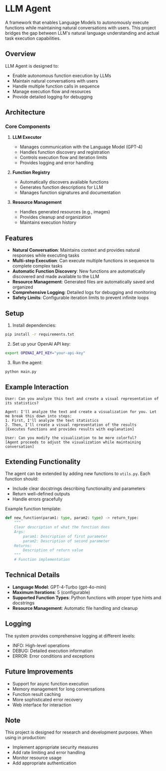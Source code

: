 # LLM Agent

A framework that enables Language Models to autonomously execute functions while maintaining natural conversations with users. This project bridges the gap between LLM's natural language understanding and actual task execution capabilities.

## Overview

LLM Agent is designed to:
- Enable autonomous function execution by LLMs
- Maintain natural conversations with users
- Handle multiple function calls in sequence
- Manage execution flow and resources
- Provide detailed logging for debugging

## Architecture

### Core Components

1. **LLM Executor**
   - Manages communication with the Language Model (GPT-4)
   - Handles function discovery and registration
   - Controls execution flow and iteration limits
   - Provides logging and error handling

2. **Function Registry**
   - Automatically discovers available functions
   - Generates function descriptions for LLM
   - Manages function signatures and documentation

3. **Resource Management**
   - Handles generated resources (e.g., images)
   - Provides cleanup and organization
   - Maintains execution history

## Features

- **Natural Conversation**: Maintains context and provides natural responses while executing tasks
- **Multi-step Execution**: Can execute multiple functions in sequence to complete complex tasks
- **Automatic Function Discovery**: New functions are automatically discovered and made available to the LLM
- **Resource Management**: Generated files are automatically saved and organized
- **Comprehensive Logging**: Detailed logs for debugging and monitoring
- **Safety Limits**: Configurable iteration limits to prevent infinite loops

## Setup

1. Install dependencies:
```bash
pip install -r requirements.txt
```

2. Set up your OpenAI API key:
```bash
export OPENAI_API_KEY="your-api-key"
```

3. Run the agent:
```bash
python main.py
```

## Example Interaction

```
User: Can you analyze this text and create a visual representation of its statistics?

Agent: I'll analyze the text and create a visualization for you. Let me break this down into steps:
1. First, I'll analyze the text statistics
2. Then, I'll create a visual representation of the results
[Executes functions and provides results with explanation]

User: Can you modify the visualization to be more colorful?
[Agent proceeds to adjust the visualization while maintaining conversation]
```

## Extending Functionality

The agent can be extended by adding new functions to `utils.py`. Each function should:
- Include clear docstrings describing functionality and parameters
- Return well-defined outputs
- Handle errors gracefully

Example function template:
```python
def new_function(param1: type, param2: type) -> return_type:
    """
    Clear description of what the function does
    Args:
        param1: Description of first parameter
        param2: Description of second parameter
    Returns:
        Description of return value
    """
    # Function implementation
```

## Technical Details

- **Language Model**: GPT-4-Turbo (gpt-4o-mini)
- **Maximum Iterations**: 5 (configurable)
- **Supported Function Types**: Python functions with proper type hints and docstrings
- **Resource Management**: Automatic file handling and cleanup

## Logging

The system provides comprehensive logging at different levels:
- INFO: High-level operations
- DEBUG: Detailed execution information
- ERROR: Error conditions and exceptions

## Future Improvements

- Support for async function execution
- Memory management for long conversations
- Function result caching
- More sophisticated error recovery
- Web interface for interaction

## Note

This project is designed for research and development purposes. When using in production:
- Implement appropriate security measures
- Add rate limiting and error handling
- Monitor resource usage
- Add appropriate authentication 
